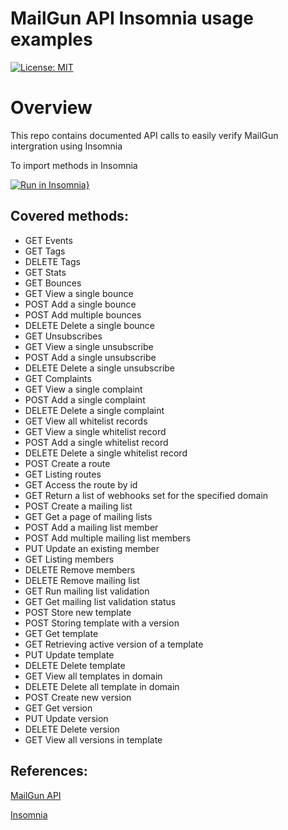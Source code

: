 # MailGun API Insomnia usage examples 
[![License: MIT](https://img.shields.io/badge/License-MIT-yellow.svg)](https://opensource.org/licenses/MIT)
# Overview
This repo contains documented API calls to easily verify MailGun intergration using Insomnia

To import methods in Insomnia

[![Run in Insomnia}](https://insomnia.rest/images/run.svg)](https://insomnia.rest/run/?label=irama&uri=https%3A%2F%2Fraw.githubusercontent.com%2FTirama2021%2FAPI-Testing-For-MailGun%2Fmain%2FAPI%2520for%2520MailGun.json)
## Covered methods:
* GET Events
* GET Tags
* DELETE Tags
* GET Stats
* GET Bounces
* GET View a single bounce
* POST Add a single bounce
* POST Add multiple bounces
* DELETE Delete a single bounce
* GET Unsubscribes
* GET View a single unsubscribe
* POST Add a single unsubscribe
* DELETE Delete a single unsubscribe
* GET Complaints
* GET View a single complaint
* POST Add a single complaint
* DELETE Delete a single complaint
* GET View all whitelist records
* GET View a single whitelist record
* POST Add a single whitelist record
* DELETE Delete a single whitelist record
* POST Create a route
* GET Listing routes
* GET Access the route by id
* GET Return a list of webhooks set for the specified domain
* POST Create a mailing list
* GET Get a page of mailing lists
* POST Add a mailing list member
* POST Add multiple mailing list members
* PUT Update an existing member
* GET Listing members
* DELETE Remove members
* DELETE Remove mailing list
* GET Run mailing list validation
* GET Get mailing list validation status
* POST Store new template
* POST Storing template with a version
* GET Get template
* GET Retrieving active version of a template
* PUT Update template
* DELETE Delete template
* GET View all templates in domain
* DELETE Delete all template in domain
* POST Create new version
* GET Get version
* PUT Update version
* DELETE Delete version
* GET View all versions in template
## References:
[MailGun API](https://documentation.mailgun.com/en/latest/api_reference.html)

[Insomnia](https://insomnia.rest)
